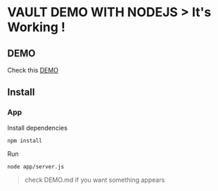 # VAULT DEMO WITH NODEJS > It's Working !

## DEMO

Check this [DEMO](DEMO.md)

## Install

### App

Install dependencies

    npm install

Run
    
    node app/server.js
    
> check DEMO.md if you want something appears
    
